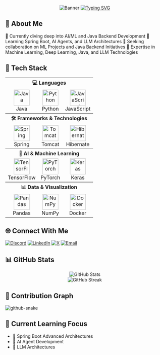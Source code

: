 <div align="center">
  
![Banner](https://capsule-render.vercel.app/api?type=waving&color=gradient&height=180&section=header&text=Venkatesh%20Gondu&fontSize=54&animation=fadeIn&fontAlignY=30&desc=AI/ML%20Innovator%20%7C%20Exploring%20Intelligent%20Systems&descAlignY=52&descAlign=50)
[![Typing SVG](https://readme-typing-svg.herokuapp.com?font=Fira+Code&weight=600&size=25&pause=1000&center=true&vCenter=true&random=false&width=600&lines=Curious+About+Emerging+Technologies;Passionate+Knowledge+Seeker;Continuous+Learning+Enthusiast;Bridging+Ideas+and+Innovation;Transforming+Curiosity+into+Impact)](https://git.io/typing-svg)
</div>

## 💫 About Me
🔭 Currently diving deep into AI/ML and Java Backend Development
🌱 Learning Spring Boot, AI Agents, and LLM Architectures
🤝 Seeking collaboration on ML Projects and Java Backend Initiatives
💬 Expertise in Machine Learning, Deep Learning, Java, and LLM Technologies

## 🚀 Tech Stack

<div align="center">
<table>
  <tr>
    <th colspan="3" align="center">💻 Languages</th>
  </tr>
  <tr>
    <td align="center">
      <img src="https://cdn.jsdelivr.net/gh/devicons/devicon/icons/java/java-original.svg" width="50" height="50" alt="Java"/>
      <br>Java
    </td>
    <td align="center">
      <img src="https://cdn.jsdelivr.net/gh/devicons/devicon/icons/python/python-original.svg" width="50" height="50" alt="Python"/>
      <br>Python
    </td>
    <td align="center">
      <img src="https://cdn.jsdelivr.net/gh/devicons/devicon/icons/javascript/javascript-original.svg" width="50" height="50" alt="JavaScript"/>
      <br>JavaScript
    </td>
  </tr>

  <tr>
    <th colspan="3" align="center">🛠️ Frameworks & Technologies</th>
  </tr>
  <tr>
    <td align="center">
      <img src="https://cdn.jsdelivr.net/gh/devicons/devicon/icons/spring/spring-original.svg" width="50" height="50" alt="Spring"/>
      <br>Spring
    </td>
    <td align="center">
      <img src="https://cdn.jsdelivr.net/gh/devicons/devicon/icons/tomcat/tomcat-original.svg" width="50" height="50" alt="Tomcat"/>
      <br>Tomcat
    </td>
    <td align="center">
      <img src="https://cdn.jsdelivr.net/gh/devicons/devicon/icons/hibernate/hibernate-original.svg" width="50" height="50" alt="Hibernate"/>
      <br>Hibernate
    </td>
  </tr>

  <tr>
    <th colspan="3" align="center">🤖 AI & Machine Learning</th>
  </tr>
  <tr>
    <td align="center">
      <img src="https://cdn.jsdelivr.net/gh/devicons/devicon/icons/tensorflow/tensorflow-original.svg" width="50" height="50" alt="TensorFlow"/>
      <br>TensorFlow
    </td>
    <td align="center">
      <img src="https://cdn.jsdelivr.net/gh/devicons/devicon/icons/pytorch/pytorch-original.svg" width="50" height="50" alt="PyTorch"/>
      <br>PyTorch
    </td>
    <td align="center">
      <img src="https://cdn.jsdelivr.net/gh/devicons/devicon/icons/keras/keras-original.svg" width="50" height="50" alt="Keras"/>
      <br>Keras
    </td>
  </tr>

  <tr>
    <th colspan="3" align="center">📊 Data & Visualization</th>
  </tr>
  <tr>
    <td align="center">
      <img src="https://cdn.jsdelivr.net/gh/devicons/devicon/icons/pandas/pandas-original.svg" width="50" height="50" alt="Pandas"/>
      <br>Pandas
    </td>
    <td align="center">
      <img src="https://cdn.jsdelivr.net/gh/devicons/devicon/icons/numpy/numpy-original.svg" width="50" height="50" alt="NumPy"/>
      <br>NumPy
    </td>
    <td align="center">
      <img src="https://cdn.jsdelivr.net/gh/devicons/devicon/icons/docker/docker-original.svg" width="50" height="50" alt="Docker"/>
      <br>Docker
    </td>
  </tr>
</table>
</div>

## 🌐 Connect With Me
[![Discord](https://img.shields.io/badge/Discord-7289DA?style=for-the-badge&logo=discord&logoColor=white)](https://discord.gg/venky_Sur_yed)
[![LinkedIn](https://img.shields.io/badge/LinkedIn-0077B5?style=for-the-badge&logo=linkedin&logoColor=white)](https://linkedin.com/in/venkateshgondu)
[![X](https://img.shields.io/badge/X-000000?style=for-the-badge&logo=x&logoColor=white)](https://x.com/@venky_gondu)
[![Email](https://img.shields.io/badge/Email-D14836?style=for-the-badge&logo=gmail&logoColor=white)](mailto:venkatesh.gondu108@gmail.com)

## 📊 GitHub Stats
<div align="center">
  <img src="https://github-readme-stats.vercel.app/api?username=venky-Gondu&theme=radical&hide_border=false&include_all_commits=false&count_private=false" alt="GitHub Stats"/>
  <br/>
  <img src="https://github-readme-streak-stats.herokuapp.com/?user=venky-Gondu&theme=radical&hide_border=false" alt="GitHub Streak"/>
</div>

## 🐍 Contribution Graph
<picture>
  <source media="(prefers-color-scheme: dark)" srcset="https://raw.githubusercontent.com/venky-gondu/output/github-snake-dark.svg" />
  <source media="(prefers-color-scheme: light)" srcset="https://raw.githubusercontent.com/venky-gondu/output/github-snake.svg" />
  <img alt="github-snake" src="https://raw.githubusercontent.com/tobiasmeyhoefer/tobiasmeyhoefer/output/github-snake.svg" />
</picture>

## 🌱 Current Learning Focus
- 🚀 Spring Boot Advanced Architectures
- 🤖 AI Agent Development
- 🧠 LLM Architectures

